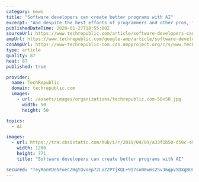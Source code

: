 ```yaml
---
category: news
title: "Software developers can create better programs with AI"
excerpt: "And despite the best efforts of programmers and other pros, finished applications can be hampered by bugs. One factor that can alleviate some of these obstacles is artificial intelligence (AI), according to a new report from Deloitte. SEE: Managing AI and ML in the enterprise 2019: Tech leaders expect more difficulty than previous IT projects ..."
publishedDateTime: 2020-01-27T18:55:00Z
sourceUrl: https://www.techrepublic.com/article/software-developers-can-create-better-programs-with-ai/
ampUrl: https://www.techrepublic.com/google-amp/article/software-developers-can-create-better-programs-with-ai/
cdnAmpUrl: https://www-techrepublic-com.cdn.ampproject.org/c/s/www.techrepublic.com/google-amp/article/software-developers-can-create-better-programs-with-ai/
type: article
quality: 87
heat: 87
published: true

provider:
  name: TechRepublic
  domain: techrepublic.com
  images:
    - url: /assets/images/organizations/techrepublic.com-50x50.jpg
      width: 50
      height: 50

topics:
  - AI

images:
  - url: https://tr4.cbsistatic.com/hub/i/r/2019/04/09/a33f1b50-d50c-49b6-982d-0a7075fb78e8/resize/1200x/cd334e92d3b4e6c98d332bc696ea00b2/istock-904420104-1.jpg
    width: 1200
    height: 771
    title: "Software developers can create better programs with AI"

secured: "TeyRonVDe5FueCZHgtQvoep72LoZZPTjKQL+9I7so00wms2Sv36qpv5DXgBUmUjk7f6JUhCCCSKRCU/1pAMa4r2q1D6zDRgiNm5VdwqQMmEgqYqQtbzYcW7s5O82BmfP2igwkNdjllwtUFNd5y/amhAKXfyqIZ30Ud0f3a3pckWjZX1sqHhl1a9Y34tln+Hoc/2q70s1keOLpJ8ep4PwVlHndd0sDnghItcWoaGP1Ntk3I3uMIzkpsKrYnePCqvcbikWn/zGXeAlRn951MUGOqppKtPXv6smQk1gM37u942vNMeen9CdtSt7B4yQwQVGE+LI1Pkjjnuu37Mqns5mbL/HLxIFY3Gpb6+8bfqyORcq5XwIca2hPlC8eKiN80+bCx7xOhp+FKf+q7uoqk0KnL9D9T3+dXfbiyFvx8azd/y8szwmBJaWvkqWh2jzJnVFM1yQnJziSQ+94IqYTdR9SjBOhnLBZ6mjCPGfdJQRt2M=;UNDNJBS5Znp5jqnMHA1WLw=="
---
```


